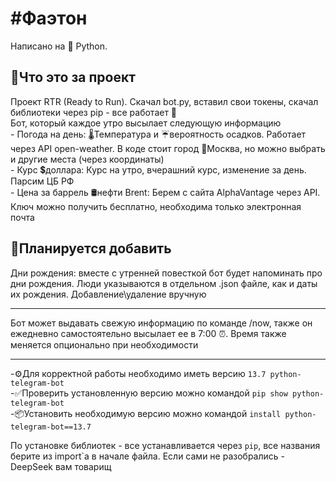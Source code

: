 <h1>#Фаэтон</h1>

Написано на 🐍 Python.

<h2>🌟Что это за проект</h2>
Проект RTR (Ready to Run). Скачал bot.py, вставил свои токены, скачал библиотеки через pip - все работает 🚀<br>
Бот, который каждое утро высылает следующую информацию<br>
- Погода на день: 🌡️Температура и ☔️вероятность осадков. Работает через API open-weather. В коде стоит город 📍Москва, но можно выбрать и другие места (через координаты)<br>
- Курс 💲доллара: Курс на утро, вчерашний курс, изменение за день. Парсим ЦБ РФ<br>
- Цена за баррель 🛢нефти Brent: Берем с сайта AlphaVantage через API. Ключ можно получить бесплатно, необходима только электронная почта<br>

<h2>🚧Планируется добавить</h2>
Дни рождения: вместе с утренней повесткой бот будет напоминать про дни рождения. Люди указываются в отдельном .json файле, как и даты их рождения. Добавление\удаление вручную

<hr>

Бот может выдавать свежую информацию по команде /now, также он ежедневно самостоятельно высылает ее в 7:00 ⏰. Время также меняется опционально при необходимости

<hr>

-⚙️Для корректной работы необходимо иметь версию ```13.7 python-telegram-bot```<br>
-✅Проверить установленную версию можно командой ```pip show python-telegram-bot```<br>
-📦Установить необходимую версию можно командой ```install python-telegram-bot==13.7```<br>

По установке библиотек - все устанавливается через ```pip```, все названия берите из import`a в начале файла. Если сами не разобрались - DeepSeek вам товарищ

